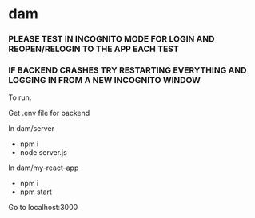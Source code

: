 # dam

  

### PLEASE TEST IN INCOGNITO MODE FOR LOGIN AND REOPEN/RELOGIN TO THE APP EACH TEST

### IF BACKEND CRASHES TRY RESTARTING EVERYTHING AND LOGGING IN FROM A NEW INCOGNITO WINDOW

To run:

Get .env file for backend

 
In dam/server
* npm i
* node server.js

In dam/my-react-app
* npm i
* npm start

Go to localhost:3000